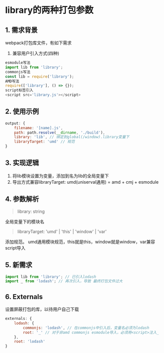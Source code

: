 # library的两种打包参数

## 1. 需求背景

webpack打包库文件，有如下需求

1. 兼容用户引入方式(四种)

``` js html
esmodule写法
import lib from 'library'; 
commonjs写法
const lib = require('library'); 
AMD写法
require(['library'], () => {}); 
script标签引入
<script src='library.js'></script>

``` 
    

## 2. 使用示例

``` js
output: {
    filename: '[name].js',
    path: path.resolve(__dirname, './build'),
    library: 'lib', // 绑定到global(/window).library变量下
    libraryTarget: 'umd' // 规范
}
```

## 3. 实现逻辑

1. 将lib模块设置为变量，添加到名为lib的全局变量下
2. 导出方式兼容libraryTarget: umd(uniserval通用) = amd + cmj + esmodule

## 4. 参数解析

> library: string 

全局变量下的模块名

> libraryTarget: 'umd' | 'this' | 'window' | 'var'

添加规范。 umd通用模块规范，this就是this，window就是window，var兼容script导入

## 5. 新需求

``` js
import lib from 'library'; // 已引入lodash
import _ from 'lodash'; // 再次引入，导致 最终打包文件过大
```

## 6. Externals

设置屏蔽打包的库，以待用户自己下载

```js 
externals: {
    lodash: {
        commonjs: 'lodash', // 在commonjs中引入后，变量名必须为lodash
        root: '_' // 对于非amd commonjs esmodule导入，必须用<script>注入_
    },
    root: 'lodash'
}
```

